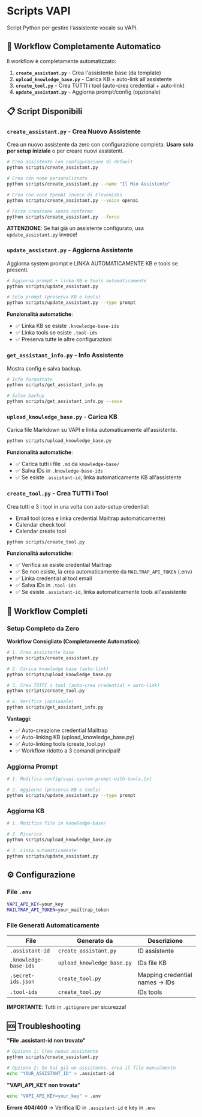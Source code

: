 # Scripts VAPI

Script Python per gestire l'assistente vocale su VAPI.

## 🚀 Workflow Completamente Automatico

Il workflow è completamente automatizzato:

1. **`create_assistant.py`** - Crea l'assistente base (da template)
2. **`upload_knowledge_base.py`** - Carica KB + auto-link all'assistente
3. **`create_tool.py`** - Crea TUTTI i tool (auto-crea credential + auto-link)
4. **`update_assistant.py`** - Aggiorna prompt/config (opzionale)

## 📋 Script Disponibili

### `create_assistant.py` - Crea Nuovo Assistente

Crea un nuovo assistente da zero con configurazione completa.
**Usare solo per setup iniziale** o per creare nuovi assistenti.

```bash
# Crea assistente con configurazione di default
python scripts/create_assistant.py

# Crea con nome personalizzato
python scripts/create_assistant.py --name "Il Mio Assistente"

# Crea con voce OpenAI invece di ElevenLabs
python scripts/create_assistant.py --voice openai

# Forza creazione senza conferma
python scripts/create_assistant.py --force
```

**ATTENZIONE**: Se hai già un assistente configurato, usa `update_assistant.py` invece!

### `update_assistant.py` - Aggiorna Assistente

Aggiorna system prompt e LINKA AUTOMATICAMENTE KB e tools se presenti.

```bash
# Aggiorna prompt + linka KB e tools automaticamente
python scripts/update_assistant.py

# Solo prompt (preserva KB e tools)
python scripts/update_assistant.py --type prompt
```

**Funzionalità automatiche**:

- ✅ Linka KB se esiste `.knowledge-base-ids`
- ✅ Linka tools se esiste `.tool-ids`
- ✅ Preserva tutte le altre configurazioni

### `get_assistant_info.py` - Info Assistente

Mostra config e salva backup.

```bash
# Info formattate
python scripts/get_assistant_info.py

# Salva backup
python scripts/get_assistant_info.py --save
```

### `upload_knowledge_base.py` - Carica KB

Carica file Markdown su VAPI e linka automaticamente all'assistente.

```bash
python scripts/upload_knowledge_base.py
```

**Funzionalità automatiche**:

- ✅ Carica tutti i file `.md` da `knowledge-base/`
- ✅ Salva IDs in `.knowledge-base-ids`
- ✅ Se esiste `.assistant-id`, linka automaticamente KB all'assistente

### `create_tool.py` - Crea TUTTI i Tool

Crea tutti e 3 i tool in una volta con auto-setup credential:

- Email tool (crea e linka credential Mailtrap automaticamente)
- Calendar check tool
- Calendar create tool

```bash
python scripts/create_tool.py
```

**Funzionalità automatiche**:

- ✅ Verifica se esiste credential Mailtrap
- ✅ Se non esiste, la crea automaticamente da `MAILTRAP_API_TOKEN` (.env)
- ✅ Linka credential al tool email
- ✅ Salva IDs in `.tool-ids`
- ✅ Se esiste `.assistant-id`, linka automaticamente tools all'assistente

## 🔄 Workflow Completi

### Setup Completo da Zero

**Workflow Consigliato (Completamente Automatico)**:

```bash
# 1. Crea assistente base
python scripts/create_assistant.py

# 2. Carica knowledge base (auto-link)
python scripts/upload_knowledge_base.py

# 3. Crea TUTTI i tool (auto-crea credential + auto-link)
python scripts/create_tool.py

# 4. Verifica (opzionale)
python scripts/get_assistant_info.py
```

**Vantaggi**:

- ✅ Auto-creazione credential Mailtrap
- ✅ Auto-linking KB (upload_knowledge_base.py)
- ✅ Auto-linking tools (create_tool.py)
- ✅ Workflow ridotto a 3 comandi principali!

### Aggiorna Prompt

```bash
# 1. Modifica config/vapi-system-prompt-with-tools.txt

# 2. Aggiorna (preserva KB e tools)
python scripts/update_assistant.py --type prompt
```

### Aggiorna KB

```bash
# 1. Modifica file in knowledge-base/

# 2. Ricarica
python scripts/upload_knowledge_base.py

# 3. Linka automaticamente
python scripts/update_assistant.py
```

## ⚙️ Configurazione

### File `.env`

```bash
VAPI_API_KEY=your_key
MAILTRAP_API_TOKEN=your_mailtrap_token
```

### File Generati Automaticamente

| File | Generato da | Descrizione |
|------|-------------|-------------|
| `.assistant-id` | `create_assistant.py` | ID assistente |
| `.knowledge-base-ids` | `upload_knowledge_base.py` | IDs file KB |
| `.secret-ids.json` | `create_tool.py` | Mapping credential names → IDs |
| `.tool-ids` | `create_tool.py` | IDs tools |

**IMPORTANTE**: Tutti in `.gitignore` per sicurezza!

## 🆘 Troubleshooting

**"File .assistant-id non trovato"**

```bash
# Opzione 1: Crea nuovo assistente
python scripts/create_assistant.py

# Opzione 2: Se hai già un assistente, crea il file manualmente
echo "YOUR_ASSISTANT_ID" > .assistant-id
```

**"VAPI_API_KEY non trovata"**

```bash
echo "VAPI_API_KEY=your_key" > .env
```

**Errore 404/400**
→ Verifica ID in `.assistant-id` e key in `.env`
